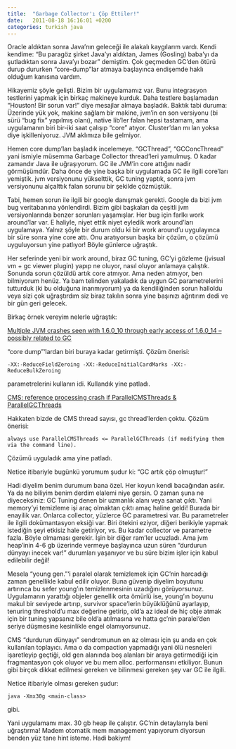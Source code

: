 ```yaml
---
title:  "Garbage Collector'ı Çöp Ettiler!"
date:   2011-08-18 16:16:01 +0200
categories: turkish java
---
```

Oracle aldıktan sonra Java’nın geleceği ile alakalı kaygılarım vardı. Kendi kendime: “Bu paragöz şirket Java’yı aldıktan, James (Gosling) baba’yı da şutladıktan sonra Java’yı bozar” demiştim. Çok geçmeden GC’den ötürü durup dururken “core-dump”lar atmaya başlayınca endişemde haklı olduğum kanısına vardım.

Hikayemiz şöyle gelişti. Bizim bir uygulamamız var. Bunu integrasyon testlerini yapmak için birkaç makineye kurduk. Daha testlere başlamadan “Houston! Bir sorun var!” diye mesajlar almaya başladık. Baktık tabi duruma: Üzerinde yük yok, makine sağlam bir makine, jvm’in en son versiyonu (bi sürü “bug fix” yapılmış olanı), native lib’ler falan hepsi tastamam, ama uygulamanın biri bir-iki saat çalışıp “core” atıyor. Cluster’dan mı lan yoksa diye işkilleniyoruz. JVM aklımıza bile gelmiyor. 

Hemen core dump’ları başladık incelemeye. “GCThread”, “GCConcThread” yani ismiyle müsemma Garbage Collector thread’leri yamulmuş. O kadar zamandır Java ile uğraşıyorum. GC ile JVM’in core attığını nadir görmüşümdür. Daha önce de yine başka bir uygulamada GC ile ilgili core’ları yemiştik. jvm versiyonunu yükselttik, GC tuning yaptık, sonra jvm versiyonunu alçalttık falan sorunu bir şekilde çözmüştük.

Tabi, hemen sorun ile ilgili bir google danışmak gerekti. Google da bizi jvm bug veritabanına yönlendirdi. Bizim gibi başkaları da çeşitli jvm versiyonlarında benzer sorunları yaşamışlar. Her bug için farlkı work around’lar var. E haliyle, niyet ettik niyet eyledik work around’ları uygulamaya. Yalnız şöyle bir durum oldu ki bir work around’u uygulayınca bir süre sonra yine core attı. Onu aratıyorsun başka bir çözüm, o çözümü uyguluyorsun yine patlıyor! Böyle günlerce uğraştık. 

Her seferinde yeni bir work around, biraz GC tuning, GC’yi gözleme (jvisual vm + gc viewer plugin) yapıp ne oluyor, nasıl oluyor anlamaya çalıştık. Sonunda sorun çözüldü artık core atmıyor. Ama neden atmıyor, ben bilmiyorum henüz. Ya bam telinden yakaladık da uygun GC parametrelerini tutturduk (ki bu olduğuna inanmıyorum) ya da kendiliğinden sorun halloldu veya sizi çok uğraştırdım siz biraz takılın sonra yine başınızı ağrıtırım dedi ve bir gün geri gelecek.

Birkaç örnek vereyim nelerle uğraştık:

[Multiple JVM crashes seen with 1.6.0_10 through early access of 1.6.0_14 – possibly related to GC](http://blog/Multiple%20JVM%20crashes%20seen%20with%201.6.0_10%20through%20early%20access%20of%201.6.0_14%20-%20possibly%20related%20to%20GC)

“core dump”‘lardan biri buraya kadar getirmişti. Çözüm önerisi:

```
-XX:-ReduceFieldZeroing -XX:-ReduceInitialCardMarks -XX:-ReduceBulkZeroing
```

parametrelerini kullanın idi. Kullandık yine patladı.

[CMS: reference processing crash if ParallelCMSThreads & ParallelGCThreads](http://bugs.sun.com/bugdatabase/view_bug.do?bug_id=6668573)

Hakkaten bizde de CMS thread sayısı, gc thread’lerden çoktu. Çözüm önerisi:

```
always use ParallelCMSThreads <= ParallelGCThreads (if modifying them via the command line).
```

Çözümü uyguladık ama yine patladı.

Netice itibariyle bugünkü yorumum şudur ki: “GC artık çöp olmuştur!”

Hadi diyelim benim durumum bana özel. Her koyun kendi bacağından asılır. Ya da ne biliyim benim derdim elalemi niye gersin. O zaman şuna ne diyeceksiniz: GC Tuning denen bir uzmanlık alanı veya sanat çıktı. Yani memory’yi temizleme işi araç olmaktan çıktı amaç haline geldi! Burada bir enayilik var. Onlarca collector, yüzlerce GC parametresi var. Bu parametreler ile ilgili dokümantasyon eksiği var. Biri ötekini eziyor, diğeri berikiyle yapmak istediğin şeyi etkisiz hale getiriyor, vs. Bu kadar collector ve parametre fazla. Böyle olmaması gerekir. İşin bir diğer ram’ler ucuzladı. Ama jvm heap’inin 4-6 gb üzerinde vermeye başlayınca uzun süren “durdurun dünyayı inecek var!” durumları yaşanıyor ve bu süre bizim işler için kabul edilebilir değil!

Mesela “young gen.”‘i paralel olarak temizlemek için GC’nin harcadığı zaman genellikle kabul edilir oluyor. Buna güvenip diyelim boyutunu artırınca bu sefer young’ın temizlenmesinin uzadığını görüyorsunuz. Uygulamanın yarattığı objeler genellik orta ömürlü ise, young’ın boyunu makul bir seviyede artırıp, survivor space’lerin büyüklüğünü ayarlayıp, tenuring threshold’u max değerine getirip, old’a az ideal de hiç obje atmak için bir tuning yapsanız bile old’a atılmasına ve hatta gc’nin paralel’den seriye düşmesine kesinlikle engel olamıyorsunuz. 

CMS “durdurun dünyayı” sendromunun en az olması için şu anda en çok kullanılan toplayıcı. Ama o da compaction yapmadığı yani ölü nesneleri işaretleyip geçtiği, old gen alanında boş alanları bir araya getirmediği için fragmantasyon çok oluyor ve bu mem alloc. performansını etkiliyor. Bunun gibi birçok dikkat edilmesi gereken ve bilinmesi gereken şey var GC ile ilgili.

Netice itibariyle olması gereken şudur:

```
java -Xmx30g <main-class> 
```

gibi. 

Yani uygulamamı max. 30 gb heap ile çalıştır. GC’nin detaylarıyla beni uğraştırma! Madem otomatik mem management yapıyorum diyorsun benden yüz tane hint isteme. Hadi bakiym!


